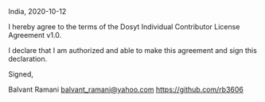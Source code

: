 India, 2020-10-12

I hereby agree to the terms of the Dosyt Individual Contributor License
Agreement v1.0.

I declare that I am authorized and able to make this agreement and sign this
declaration.

Signed,

Balvant Ramani balvant_ramani@yahoo.com https://github.com/rb3606
